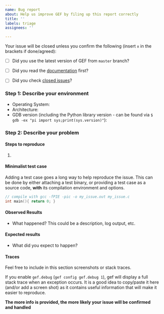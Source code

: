 ```yaml
---
name: Bug report
about: Help us improve GEF by filing up this report correctly
title: ''
labels: triage
assignees: ''

---
```


Your issue will be closed unless you confirm the following (insert `x` in the brackets if done/agreed):
  * [ ] Did you use the latest version of GEF from `master` branch?
  * [ ] Did you read the [documentation](https://gef.readthedocs.org/en/latest/) first?
  * [ ] Did you check [closed issues](https://github.com/hugsy/gef/issues)?


### Step 1: Describe your environment

  * Operating System:
  * Architecture:
  * GDB version (including the Python library version - can be found via `$ gdb -ex "pi import sys;print(sys.version)"`): 


### Step 2: Describe your problem

#### Steps to reproduce

  1.

#### Minimalist test case

Adding a test case goes a long way to help reproduce the issue. This can be done by either attaching a test binary, or providing a test case as a source code, **with** its compilation environment and options.
```c
// compile with gcc -fPIE -pic -o my_issue.out my_issue.c
int main(){ return 0; }
```

#### Observed Results

  * What happened?  This could be a description, log output, etc.


#### Expected results

  * What did you expect to happen?


#### Traces

Feel free to include in this section screenshots or stack traces.

If you enable `gef.debug` (`gef config gef.debug 1`), gef will display a
full stack trace when an exception occurs. It is a good idea to copy/paste it here
(and/or add a screen shot) as it contains useful information that will make it easier
to reproduce. 

**The more info is provided, the more likely your issue will be confirmed and handled**
